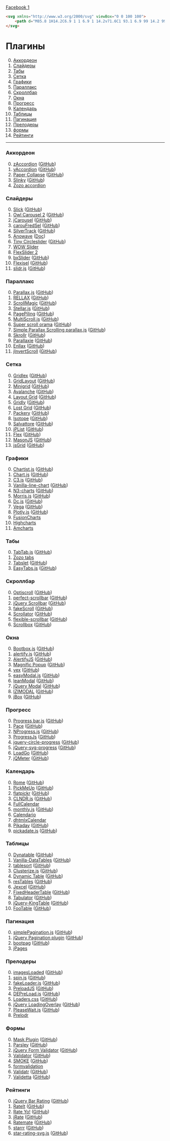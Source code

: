 [Facebook 1](./svg.svg)
```html
<svg xmlns="http://www.w3.org/2000/svg" viewBox="0 0 100 100">
	<path d="M85.8 1H14.2C6.9 1 1 6.9 1 14.2v71.6C1 93.1 6.9 99 14.2 99h35.3l.1-35h-9.1c-1.2 0-2.1-1-2.1-2.1V50.6c0-1.2 1-2.2 2.1-2.2h9.1V37.5c0-12.7 7.7-19.6 19-19.6h9.3c1.2 0 2.1 1 2.1 2.1v9.5c0 1.2-1 2.1-2.1 2.1h-5.7c-6.1 0-7.3 2.9-7.3 7.2v9.4h13.5c1.3 0 2.3 1.1 2.1 2.4l-1.3 11.3c-.1 1.1-1 1.9-2.1 1.9H64.9l-.1 35h21c7.3 0 13.2-5.9 13.2-13.2V14c0-7.1-5.9-13-13.2-13z"/>
</svg>
```

# Плагины

0. [Аккордеон](#Accordion)
0. [Слайдеры](#Slider)
0. [Табы](#Tab)
0. [Сетка](#Grid)
0. [Графики](#Chart)
0. [Параллакс](#Parallax)
0. [Скроллбар](#Scrollbar)
0. [Окна](#Modal)
0. [Прогресс](#ProgressBar)
0. [Календарь](#Calendar)
0. [Таблицы](#Table)
0. [Пагинация](#Pagination)
0. [Прелодеры](#Preloader)
0. [формы](#Form)
0. [Рейтинги](#Rating)


---


### <a name="Accordion"></a> Аккордеон

0. [zAccordion](https://natearmagost.github.io/zaccordion/) ([GitHub](https://github.com/natearmagost/zAccordion/))
0. [vAccordion](http://lukaszwatroba.github.io/v-accordion/) ([GitHub](https://github.com/LukaszWatroba/v-accordion))
0. [Paper Collapse](https://bbo-code.com/components/paper-collapse) ([GitHub](https://github.com/alexander-ruehle/paper-collapse))
0. [Slinky](http://slinky.iclanzan.com/) ([GitHub](https://github.com/iclanzan/slinky))
0. [Zozo accordion](http://zozoui.com/accordion/)



### <a name="Slider"></a> Слайдеры

0. [Slick](http://kenwheeler.github.io/slick/) ([GitHub](https://github.com/kenwheeler/slick/))
0. [Owl Carousel 2](https://owlcarousel2.github.io/OwlCarousel2/) ([GitHub](https://github.com/OwlCarousel2/OwlCarousel2/))
0. [jCarousel](http://sorgalla.com/jcarousel/) ([GitHub](https://github.com/jsor/jcarousel))
0. [carouFredSel](https://github.com/Codeinwp/carouFredSel-jQuery) ([GitHub](https://github.com/Codeinwp/carouFredSel-jQuery))
0. [SilverTrack](http://tulios.github.io/jquery.silver_track/)  ([GitHub](https://github.com/tulios/jquery.silver_track/))
0. [Anowave](http://www.anowave.com/factory/anoslide/demo.html) ([Doc](http://www.anowave.com/ultra-lightweight-responsive-carousel/))
0. [Tiny Circleslider](http://baijs.com/tinycircleslider/) ([GitHub](https://github.com/wieringen/tinycircleslider/))
0. [WOW Slider](http://wowslider.com/)
0. [FlexSlider 2](http://flexslider.woothemes.com/basic-carousel.html)
0. [bxSlider](http://bxslider.com/) ([GitHub](https://github.com/stevenwanderski/bxslider-4/))
0. [Flexisel](http://9bitstudios.github.io/flexisel/) ([GitHub](https://github.com/9bitStudios/flexisel/))
0. [slidr.js](http://www.bchanx.com/slidr) ([GitHub](https://github.com/bchanx/slidr))



### <a name="Parallax"></a> Параллакс

0. [Parallax.js](http://matthew.wagerfield.com/parallax/) ([GitHub](https://github.com/wagerfield/parallax))
0. [RELLAX](https://dixonandmoe.com/rellax/) ([GitHub](https://github.com/dixonandmoe/rellax/))
0. [ScrollMagic](http://scrollmagic.io/) ([GitHub](https://github.com/janpaepke/ScrollMagic/))
0. [Stellar.js](http://markdalgleish.com/projects/stellar.js/) ([GitHub](https://github.com/markdalgleish/stellar.js))
0. [PagePiling](http://alvarotrigo.com/pagePiling/) ([GitHub](https://github.com/alvarotrigo/pagePiling.js))
0. [MultiScroll.js](http://alvarotrigo.com/multiScroll/) ([GitHub](https://github.com/alvarotrigo/multiscroll.js))
0. [Super scroll orama](http://johnpolacek.github.io/superscrollorama/) ([GitHub](https://github.com/johnpolacek/superscrollorama))
0. [Simple Parallax Scrolling parallax.js](http://pixelcog.github.io/parallax.js/) ([GitHub](https://github.com/pixelcog/parallax.js/))
0. [Skrollr](http://prinzhorn.github.io/skrollr/) ([GitHub](https://github.com/Prinzhorn/skrollr))
0. [Parallaxie](http://static.theultrasoft.com/parallaxie/demo/) ([GitHub](https://github.com/TheUltrasoft/Parallaxie))
0. [Enllax](http://mmkjony.github.io/enllax.js/) ([GitHub](https://github.com/mmkjony/enllax.js))
0. [jInvertScroll](http://www.pixxelfactory.net/jInvertScroll/) ([GitHub](https://github.com/pixxelfactory/jInvertScroll))



### <a name="Grid"></a> Сетка

0. [Gridlex](http://gridlex.devlint.fr/index.html) ([GitHub](https://github.com/devlint/gridlex))
0. [GridLayout](https://ghinda.net/gridlayout/) ([GitHub](https://github.com/ghinda/gridlayout))
0. [Minigrid](http://minigrid.js.org/) ([GitHub](https://github.com/henriquea/minigrid))
0. [Avalanche](http://colourgarden.net/avalanche/) ([GitHub](https://github.com/colourgarden/avalanche))
0. [Layout Grid](https://clippings.github.io/layout-grid/) ([GitHub](https://github.com/clippings/layout-grid))
0. [Gridly](http://ionicabizau.github.io/gridly/) ([GitHub](https://github.com/IonicaBizau/gridly/))
0. [Lost Grid](http://lostgrid.org/) ([GitHub](https://github.com/peterramsing/lost))
0. [Packery](http://packery.metafizzy.co/) ([GitHub](https://github.com/metafizzy/packery))
0. [Isotope](http://isotope.metafizzy.co/) ([GitHub](https://github.com/metafizzy/isotope))
0. [Salvattore](http://salvattore.com/) ([GitHub](http://github.com/rnmp/salvattore))
0. [jPList](http://jplist.com/) ([GitHub](https://github.com/1rosehip/jplist))
0. [Flex](http://www.jsonenglish.com/projects/flex/) ([GitHub](https://github.com/jasonenglish/jquery-flex/))
0. [MasonJS](http://masonjs.com/) ([GitHub](https://github.com/DrewDahlman/Mason))
0. [jsGrid](http://js-grid.com/) ([GitHub](https://github.com/tabalinas/jsgrid))



### <a name="Chart"></a> Графики

0. [Chartist.js](https://gionkunz.github.io/chartist-js/) ([GitHub](https://github.com/gionkunz/chartist-js))
0. [Chart.js](http://www.chartjs.org/) ([GitHub](https://github.com/chartjs/Chart.js))
0. [C3.js](http://c3js.org/) ([GitHub](https://github.com/c3js/c3))
0. [Vanilla-line-chart](https://github.com/n3-charts/line-chart-vanilla) ([GitHub](https://github.com/n3-charts/line-chart-vanilla))
0. [N3-charts](http://n3-charts.github.io/line-chart/) ([GitHub](https://github.com/n3-charts/line-chart))
0. [Morris.js](http://morrisjs.github.io/morris.js/) ([GitHub](https://github.com/morrisjs/morris.js))
0. [Dc.js](https://dc-js.github.io/dc.js/) ([GitHub](https://github.com/dc-js/dc.js))
0. [Vega](https://vega.github.io/vega/) ([GitHub](https://github.com/vega/vega))
0. [Plotly.js](https://plot.ly/javascript/) ([GitHub](https://github.com/plotly/plotly.js))
0. [FusionCharts](http://www.fusioncharts.com/)
0. [Highcharts](http://www.highcharts.com/)
0. [Amcharts](https://www.amcharts.com/)



### <a name="Tab"></a> Табы

0. [TabTab.js](http://tabtab.be/) ([GitHub](https://github.com/gijsroge/tabtab.js))
0. [Zozo tabs](http://zozoui.com/tabs/)
0. [Tabslet](http://vdw.github.io/Tabslet/) ([GitHub](https://github.com/vdw/Tabslet))
0. [EasyTabs.js](https://os.alfajango.com/easytabs/) ([GitHub](https://github.com/JangoSteve/jQuery-EasyTabs))



### <a name="Scrollbar"></a> Скроллбар

0. [Optiscroll](http://albertogasparin.github.io/Optiscroll/) ([GitHub](https://github.com/albertogasparin/Optiscroll))
0. [perfect-scrollbar](https://noraesae.github.io/perfect-scrollbar/) ([GitHub](https://github.com/noraesae/perfect-scrollbar))
0. [jQuery Scrollbar](https://gromo.github.io/jquery.scrollbar/) ([GitHub](https://github.com/gromo/jquery.scrollbar/))
0. [fakeScroll](http://yaireo.github.io/fakescroll/) ([GitHub](https://github.com/yairEO/fakescroll))
0. [Scrollator](http://opensource.faroemedia.com/scrollator/) ([GitHub](https://github.com/FaroeMedia/scrollator))
0. [flexible-scrollbar](http://ayeressian.github.io/flexible-scrollbar/) ([GitHub](https://github.com/ayeressian/flexible-scrollbar))
0. [Scrollbox](https://invis1ble.github.io/scrollbox/) ([GitHub](https://github.com/Invis1ble/scrollbox))



### <a name="Modal"></a> Окна

0. [Bootbox.js](http://bootboxjs.com/) ([GitHub](https://github.com/makeusabrew/bootbox))
0. [alertify.js](http://fabien-d.github.io/alertify.js/) ([GitHub](https://github.com/fabien-d/alertify.js))
0. [AlertifyJS](http://alertifyjs.com/) ([GitHub](https://github.com/MohammadYounes/AlertifyJS))
0. [Magnific Popup](http://dimsemenov.com/plugins/magnific-popup/) ([GitHub](https://github.com/dimsemenov/Magnific-Popup))
0. [vex](http://github.hubspot.com/vex/) ([GitHub](http://github.com/HubSpot/vex))
0. [easyModal.js](http://flaviusmatis.github.io/easyModal.js/) ([GitHub](https://github.com/flaviusmatis/easyModal.js))
0. [leanModal](http://leanmodal.finelysliced.com.au/) ([GitHub](https://github.com/FinelySliced/leanModal.js))
0. [jQuery Modal](http://jquerymodal.com/) ([GitHub](http://github.com/kylefox/jquery-modal))
0. [IZIMODAL](http://izimodal.marcelodolce.com/) ([GitHub](https://github.com/dolce/iziModal))
0. [jBox](https://stephanwagner.me/jBox) ([GitHub](https://github.com/StephanWagner/jBox))



### <a name="ProgressBar"></a> Прогресс

0. [Progress bar.js](https://kimmobrunfeldt.github.io/progressbar.js/) ([GitHub](https://github.com/kimmobrunfeldt/progressbar.js))
0. [Pace](http://github.hubspot.com/pace/docs/welcome/) ([GitHub](http://github.com/HubSpot/PACE))
0. [NProgress.js](http://ricostacruz.com/nprogress/) ([GitHub](https://github.com/rstacruz/nprogress/))
0. [ProgressJs](http://usablica.github.io/progress.js/) ([GitHub](https://github.com/usablica/progress.js/))
0. [jquery-circle-progress](http://kottenator.github.io/jquery-circle-progress/) ([GitHub](https://github.com/kottenator/jquery-circle-progress))
0. [jQuery-svg-progress](http://tsumbaluk.in.ua/plugins/jquery-svg-progress) ([GitHub](https://github.com/rodan888/jQuery-svg-progress))
0. [LoadGo](http://franverona.com/loadgo/) ([GitHub](https://github.com/franverona/loadgo))
0. [jQMeter](http://www.gerardolarios.com/plugins-and-tools/jqmeter/#demo) ([GitHub](https://github.com/glarios/jQMeter))



### <a name="Calendar"></a> Календарь

0. [Rome](https://bevacqua.github.io/rome/) ([GitHub](https://github.com/bevacqua/rome))
0. [PickMeUp](http://nazar-pc.github.io/PickMeUp/) ([GitHub](https://github.com/nazar-pc/PickMeUp))
0. [flatpickr](https://github.com/chmln/flatpickr) ([GitHub](https://chmln.github.io/flatpickr/))
0. [CLNDR.js](http://kylestetz.github.io/CLNDR/) ([GitHub](http://github.com/kylestetz/CLNDR))
0. [FullCalendar](https://fullcalendar.io/)
0. [monthly.js](http://kthornbloom.com/monthly/) ([GitHub](https://github.com/kthornbloom/Monthly))
0. [Calendario](https://github.com/codrops/Calendario)
0. [dhtmlxCalendar](https://dhtmlx.com/docs/products/dhtmlxCalendar/)
0. [Pikaday](https://dbushell.com/Pikaday/) ([GitHub](https://github.com/dbushell/Pikaday))
0. [pickadate.js](http://amsul.ca/pickadate.js/) ([GitHub](http://github.com/amsul/pickadate.js))



### <a name="Table"></a> Таблицы

0. [Dynatable](https://www.dynatable.com/) ([GitHub](https://github.com/fooplugins/FooTable))
0. [Vanilla-DataTables](http://mobius.ovh/docs/vanilla-datatables/pages/demos) ([GitHub](https://github.com/fooplugins/FooTable))
0. [tablesort](http://tristen.ca/tablesort/demo/) ([GitHub](https://github.com/fooplugins/FooTable))
0. [Clusterize.js](https://clusterize.js.org/) ([GitHub](https://github.com/fooplugins/FooTable))
0. [Dynamic Table](http://code.keylimebox.org/dynamic-table/) ([GitHub](https://github.com/fooplugins/FooTable))
0. [resTables](https://codefog.github.io/restables/) ([GitHub](https://github.com/fooplugins/FooTable))
0. [Jexcel](http://bossanova.uk/jexcel) ([GitHub](https://github.com/fooplugins/FooTable))
0. [FixedHeaderTable](http://www.fixedheadertable.com/) ([GitHub](https://github.com/fooplugins/FooTable))
0. [Tabulator](http://olifolkerd.github.io/tabulator/) ([GitHub](https://github.com/fooplugins/FooTable))
0. [jQuery-KingTable](https://github.com/RobertoPrevato/jQuery-KingTable) ([GitHub](https://github.com/RobertoPrevato/jQuery-KingTable))
0. [FooTable](http://fooplugins.github.io/FooTable/) ([GitHub](https://github.com/fooplugins/FooTable))



### <a name="Pagination"></a> Пагинация

0. [simplePagination.js](http://flaviusmatis.github.io/simplePagination.js/) ([GitHub](https://github.com/flaviusmatis/simplePagination.js))
0. [jQuery Pagination plugin](https://esimakin.github.io/twbs-pagination/) ([GitHub](https://github.com/esimakin/twbs-pagination))
0. [bootpag](http://botmonster.com/jquery-bootpag/#.WOyJO2csHct) ([GitHub](https://github.com/botmonster/jquery-bootpag))
0. [jPages](http://luis-almeida.github.io/jPages/)



### <a name="Preloader"></a> Прелодеры

0. [imagesLoaded](http://imagesloaded.desandro.com/) ([GitHub](https://github.com/desandro/imagesloaded))
0. [spin.js](http://spin.js.org/) ([GitHub](http://github.com/fgnass/spin.js))
0. [fakeLoader.js](http://joaopereirawd.github.io/fakeLoader.js/) ([GitHub](https://github.com/joaopereirawd/fakeLoader.js))
0. [PreloadJS](http://www.createjs.com/preloadjs) ([GitHub]())
0. [DEPreLoad.js](https://demos.wearede.com/depreloadjs/) ([GitHub](https://github.com/wearede/DePreLoad.js))
0. [Loaders.css](https://connoratherton.com/loaders) ([GitHub](https://github.com/ConnorAtherton/loaders.css))
0. [jQuery LoadingOverlay](http://gasparesganga.com/labs/jquery-loading-overlay/) ([GitHub](https://github.com/gasparesganga/jquery-loading-overlay))
0. [PleaseWait.js](http://pathgather.github.io/please-wait/) ([GitHub](https://github.com/Pathgather/please-wait))
0. [Prelodr](https://github.com/joseluisq/prelodr)



### <a name="Form"></a> Формы

0. [Mask Plugin](https://igorescobar.github.io/jQuery-Mask-Plugin/) ([GitHub](https://github.com/igorescobar/jQuery-Mask-Plugin))
0. [Parsley](http://parsleyjs.org/) ([GitHub](https://github.com/guillaumepotier/Parsley.js))
0. [jQuery Form Validator](http://www.formvalidator.net/) ([GitHub](https://github.com/victorjonsson/jQuery-Form-Validator/))
0. [Validator](http://1000hz.github.io/bootstrap-validator/) ([GitHub](https://github.com/1000hz/bootstrap-validator))
0. [SMOKE](http://alfredobarron.github.io/smoke/) ([GitHub](https://github.com/alfredobarron/smoke))
0. [formvalidation](http://formvalidation.io/)
0. [Validatr](http://jaymorrow.github.io/validatr/) ([GitHub](https://github.com/jaymorrow/validatr))
0. [Validetta](http://lab.hasanaydogdu.com/validetta/) ([GitHub](https://github.com/hsnayd/validetta))



### <a name="Rating"></a> Рейтинги

0. [jQuery Bar Rating](http://antenna.io/demo/jquery-bar-rating/examples/) ([GitHub](http://github.com/antennaio/jquery-bar-rating))
0. [RateIt](http://gjunge.github.io/rateit.js/examples/) ([GitHub](https://github.com/gjunge/rateit.js))
0. [Rate Yo!](http://rateyo.fundoocode.ninja/) ([GitHub](https://github.com/prrashi/rateYo))
0. [jRate](http://toolitup.com/jRate.html) ([GitHub](https://github.com/senthilporunan/jRate))
0. [Ratemate](http://dylanfm.github.io/jquery.ratemate/) ([GitHub](https://github.com/dylanfm/jquery.ratemate))
0. [starrr](https://github.com/dobtco/starrr) ([GitHub](http://dobtco.github.com/starrr))
0. [star-rating-svg.js](http://nashio.github.io/star-rating-svg/demo/) ([GitHub](https://github.com/nashio/star-rating-svg))

